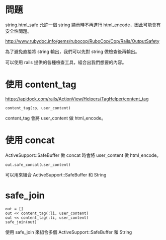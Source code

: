 # 問題
string.html_safe 允許一個 string 顯示時不再進行 html_encode，因此可能會有安全性問題。

http://www.rubydoc.info/gems/rubocop/RuboCop/Cop/Rails/OutputSafety

為了避免直接將 string 輸出，我們可以先對 string 做檢查後再輸出。

可以使用 rails 提供的各種檢查工具，組合出我們想要的內容。

# 使用 content_tag

https://apidock.com/rails/ActionView/Helpers/TagHelper/content_tag

```
content_tag(:p, user_content)
```
content_tag 會將 user_content 做 html_encode。

# 使用 concat

ActiveSupport::SafeBuffer 做 concat 時會將 user_content 做 html_encode。
```
out.safe_concat(user_content)
```

可以用來組合 ActiveSupport::SafeBuffer 和 String

# safe_join

```
out = []
out << content_tag(:li, user_content)
out << content_tag(:li, user_content)
safe_join(out)
```

使用 safe_join 來組合多個 ActiveSupport::SafeBuffer 和 String